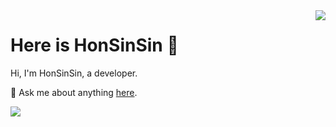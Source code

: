 <!--
# Here is HonSinSin
![](https://img.shields.io/badge/dynamic/json?color=000000&label=GitHub&query=%24.data.totalSubs&suffix=%20followers&url=https%3A%2F%2Fapi.spencerwoo.com%2Fsubstats%2F%3Fsource%3Dgithub%26queryKey%3DHonSinSin)

![HonSinSin's GitHub stats](https://github-readme-stats.vercel.app/api?username=HonSinSin&theme=material-palenight&show_icons=true)

## Welcome to my blog! ➡️➡️ [Click me!]()

💬 Ask me about anything [here](https://github.com/HonSinSin/HonSinSin/issues).

![](https://visitor-badge.laobi.icu/badge?page_id=HonSinSin.HonSinSin)
-->

<img align='right' src='https://github-readme-stats.vercel.app/api?username=HonSinSin&show_icons=true&&theme=material-palenight&hide=["contribs"]&&hide_title=true' /> 

# Here is HonSinSin 👋

Hi, I'm HonSinSin, a developer.

💬 Ask me about anything [here](https://github.com/HonSinSin/HonSinSin/issues).

![](https://visitor-badge.laobi.icu/badge?page_id=HonSinSin.HonSinSin)

<!--
[![stat](https://github-readme-stats.vercel.app/api?username=HonSinSin&show_icons=true&&theme=default&hide=["contribs"])](https://github.com/HonSinSin)

[![Top Langs](https://github-readme-stats.vercel.app/api/top-langs/?username=HonSinSin&layout=compact)](https://github.com/HonSinSin)
-->
